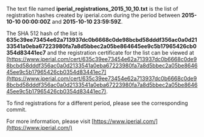 The text file named **iperial_registrations_2015_10_10.txt** is the list of registration hashes created by iperial.com during the period between **2015-10-10 00:00:00Z** and **2015-10-10 23:59:59Z**.

The SHA 512 hash of the list is **635c39ee73454e62a713937dc0b6668c0de98bcbd58dddf356ac0a0d2133541a0eba67223980fa7a8d5bbec2a05be864645ee9c5b17965426cb0354d83441ec7** and the registration certificate for the list can be viewed at [https://www.iperial.com/cert/635c39ee73454e62a713937dc0b6668c0de98bcbd58dddf356ac0a0d2133541a0eba67223980fa7a8d5bbec2a05be864645ee9c5b17965426cb0354d83441ec7](https://www.iperial.com/cert/635c39ee73454e62a713937dc0b6668c0de98bcbd58dddf356ac0a0d2133541a0eba67223980fa7a8d5bbec2a05be864645ee9c5b17965426cb0354d83441ec7).

To find registrations for a different period, please see the corresponding commit.

For more information, please visit [https://www.iperial.com/](https://www.iperial.com/)
